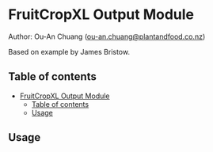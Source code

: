# FruitCropXL Output Module

Author: Ou-An Chuang (<ou-an.chuang@plantandfood.co.nz>)

Based on example by James Bristow.

## Table of contents

- [FruitCropXL Output Module](#fruitcropxl-output-module)
  - [Table of contents](#table-of-contents)
  - [Usage](#usage)

## Usage

